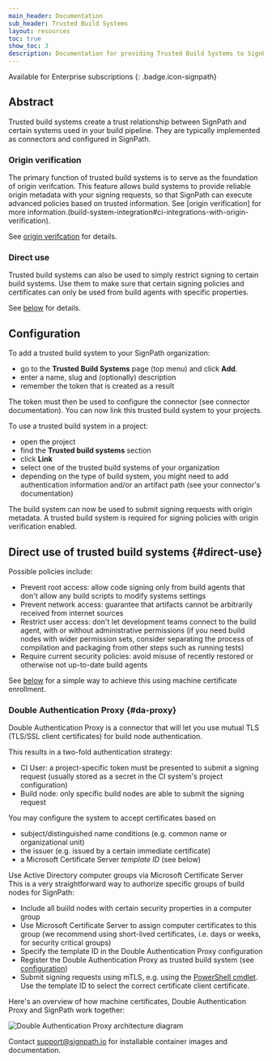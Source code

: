 ```yaml
---
main_header: Documentation
sub_header: Trusted Build Systems
layout: resources
toc: true
show_toc: 3
description: Documentation for providing Trusted Build Systems to SignPath
---
```


Available for Enterprise subscriptions
{: .badge.icon-signpath}

## Abstract

Trusted build systems create a trust relationship between SignPath and certain systems used in your build pipeline. They are typically implemented as connectors and configured in SignPath. 

### Origin verification

The primary function of trusted build systems is to serve as the foundation of origin verifcation. This feature allows build systems to provide reliable origin metadata with your signing requests, so that SignPath can execute advanced policies based on trusted information. See [origin verification] for more information.(build-system-integration#ci-integrations-with-origin-verification).

See [origin verifcation](/documentation/origin-verification) for details.

### Direct use

Trusted build systems can also be used to simply restrict signing to certain build systems. Use them to make sure that certain signing policies and certificates can only be used from build agents with specific properties.

See [below](#direct-use) for details.

## Configuration

To add a trusted build system to your SignPath organization:
* go to the **Trusted Build Systems** page (top menu) and click **Add**.
* enter a name, slug and (optionally) description
* remember the token that is created as a result

The token must then be used to configure the connector (see connector documentation). You can now link this trusted build system to your projects.

To use a trusted build system in a project:
* open the project
* find the **Trusted build systems** section
* click **Link**
* select one of the trusted build systems of your organization
* depending on the type of build system, you might need to add authentication information and/or an artifact path (see your connector's documentation)

The build system can now be used to submit signing requests with origin metadata. A trusted build system is required for signing policies with origin verification enabled.

## Direct use of trusted build systems {#direct-use}

Possible policies include:

* Prevent root access: allow code signing only from build agents that don't allow any build scripts to modify systems settings
* Prevent network access: guarantee that artifacts cannot be arbitrarily received from internet sources
* Restrict user access: don't let development teams connect to the build agent, with or without administrative permissions (if you need build nodes with wider permission sets, consider separating the process of compilation and packaging from other steps such as running tests)
* Require current security policies: avoid misuse of recently restored or otherwise not up-to-date build agents

See [below](#da-proxy) for a simple way to achieve this using machine certificate enrollment. 

### Double Authentication Proxy {#da-proxy}

Double Authentication Proxy is a connector that will let you use mutual TLS (TLS/SSL client certificates) for build node authentication. 

This results in a two-fold authentication strategy:

* CI User: a project-specific token must be presented to submit a signing request (usually stored as a secret in the CI system's project configuration)
* Build node: only specific build nodes are able to submit the signing request

You may configure the system to accept certificates based on
* subject/distinguished name conditions (e.g. common name or organizational unit)
* the issuer (e.g. issued by a certain immediate certificate)
* a Microsoft Certificate Server _template ID_ (see below)

<div class='panel tip' markdown='1' >
<div class='panel-header'>Use Active Directory computer groups via Microsoft Certificate Server</div>
This is a very straightforward way to authorize specific groups of build nodes for SignPath:

* Include all buiild nodes with certain security properties in a computer group
* Use Microsoft Certificate Server to assign computer certificates to this group (we recommend using short-lived certificates, i.e. days or weeks, for security critical groups)
* Specify the template ID in the Double Authentication Proxy configuration
* Register the Double Authentication Proxy as trusted build system (see [configuration](#configuration))
* Submit signing requests using mTLS, e.g. using the [PowerShell cmdlet](/documentation/powershell/submit-signingrequest). Use the template ID to select the correct certificate client certificate.
</div>

Here's an overview of how machine certificates, Double Authentication Proxy and SignPath work together:

![Double Authentication Proxy architecture diagram](/assets/img/resources/double-authentication-proxy.png)

Contact support@signpath.io for installable container images and documentation.


